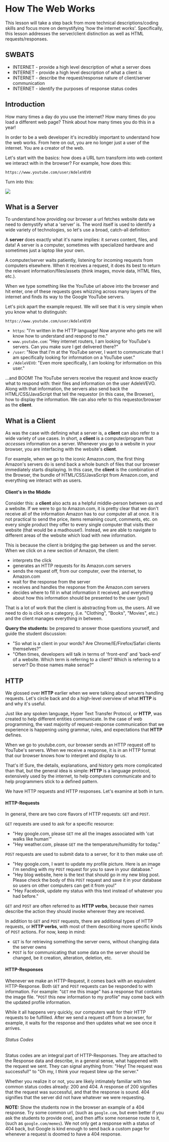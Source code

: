 # How The Web Works

This lesson will take a step back from more technical descriptions/coding skills and focus more on demystifying 'how the internet works'. Specifically, this lesson addresses the server/client distinction as well as HTML requests/responses.

## SWBATS

+ INTERNET - provide a high level description of what a server does 
+ INTERNET - provide a high level description of what a client is
+ INTERNET - describe the request/response nature of client/server communication
+ INTERNET - identify the purposes of response status codes

## Introduction

How many times a day do you use the internet? How many times do you load a different web page? Think about how many times you do this in a year! 

In order to be a web developer it's incredibly important to understand how the web works. From here on out, you are no longer just a user of the internet. You are a creator of the web.

Let's start with the basics: how does a URL turn transform into web content we interact with in the browser? For example, how does this:

```
https://www.youtube.com/user/AdeleVEVO
```

Turn into this:

![](https://s3.amazonaws.com/learn-verified/request-intro.png)

## What is a Server

To understand how providing our browser a url fetches website data we need to demystify what a 'server' is. The word itself is used to identify a wide variety of technologies, so let's use a broad, catch-all definition:

A **server** does exactly what it's name implies: it _serves_ content, files, and data! A server is a computer, sometimes with specialized hardware and sometimes just a laptop like your own.

A computer/server waits patiently, listening for incoming requests from computers elsewhere. When it receives a request, it does its best to return the relevant information/files/assets (think images, movie data, HTML files, etc.). 

When we type something like the YouTube url above into the browser and hit enter, one of these requests goes whizzing across many layers of the internet and finds its way to the Google YouTube servers. 

Let's pick apart the example request. We will see that it is very simple when you know what to distinguish: 

`https://www.youtube.com/user/AdeleVEVO`

- `https`: "I'm written in the HTTP language! Now anyone who gets me will know how to understand and respond to me."
- `www.youtube.com`: "Hey internet routers, I am looking for YouTube's servers. Can you make sure I get delivered there?"
- `/user`: "Now that I'm at the YouTube server, I want to communicate that I am specifically looking for information on a YouTube user."
- `/AdeleVEVO`: "Even more specifically, I am looking for information on this user."

...and BOOM! The YouTube servers receive the request and know exactly what to respond with: their files and information on the user AdeleVEVO. Along with that information, the servers also send back the HTML/CSS/JavaScript that tell the requestor (in this case, the Browser), how to display the information. We can also refer to this requestor/browser as the **client**.

## What is a Client

As was the case with defining what a server is, a **client** can also refer to a wide variety of use cases. In short, a **client** is a computer/program that _accesses_ information on a server. Whenever you go to a website in your browser, you are interfacing with the website's **client**. 

For example, when we go to the iconic Amazon.com, the first thing Amazon's servers do is send back a whole bunch of files that our browser immediately starts displaying. In this case, the **client** is the combination of the Browser, the bundle of HTML/CSS/JavaScript from Amazon.com, and everything we interact with as users.

#### Client's in the Middle

Consider this: a **client** also acts as a helpful middle-person between us and a website. If we were to go to Amazon.com, it is pretty clear that we don't receive all of the information Amazon has to our computer all at once. It is not practical to send the price, items remaining count, comments, etc. on every single product they offer to every single computer that visits their website (that would be a madhouse!). Instead, we are able to navigate to different areas of the website which load with new information. 

This is because the client is bridging the gap between us and the server. When we click on a new section of Amazon, the client:
- interprets the click
- generates an HTTP requests for its Amazon.com servers
- sends the request off, from our computer, over the internet, to Amazon.com
- wait for the response from the server
- receives and handles the response from the Amazon.com servers
- decides where to fill in what information it received, and everything about how this information should be presented to the user (you!)

That is a lot of work that the client is abstracting from us, the users. All we need to do is click on a category, (i.e. "Clothing", "Books", "Movies", etc.) and the client manages everything in between. 

**Query the students:** be prepared to answer those questions yourself, and guide the student discussion:
  - "So what is a client in your words? Are Chrome/IE/Firefox/Safari clients themselves?"
  - "Often times, developers will talk in terms of 'front-end' and 'back-end' of a website. Which term is referring to a client? Which is referring to a server? Do those names make sense?" 

## HTTP

We glossed over **HTTP** earlier when we were talking about servers handling requests. Let's circle back and do a high-level overview of what **HTTP** is and why it's useful. 

Just like any spoken language, Hyper Text Transfer Protocol, or **HTTP**, was created to help different entities communicate. In the case of web programming, the vast majority of request-response communication that we experience is happening using grammar, rules, and expectations that **HTTP** defines. 

When we go to youtube.com, our browser sends an HTTP request off to YouTube's servers. When we receive a response, it is in an HTTP format that our browser knows how to interpret and display to us.

That's it! Sure, the details, explanations, and history gets more complicated than that, but the general idea is simple: **HTTP** is a language protocol, extensively used by the internet, to help computers communicate and to help programmers stick to a defined pattern.

We have HTTP requests and HTTP responses. Let's examine at both in turn.

#### HTTP-Requests

In general, there are two core flavors of HTTP requests: `GET` and `POST`. 

`GET` requests are used to ask for a specific resource:
  - "Hey google.com, please `GET` me all the images associated with 'cat walks like human'"
  - "Hey weather.com, please `GET` me the temperature/humidity for today."

`POST` requests are used to submit data to a server, for it to then make use of:
  - "Hey google.com, I want to update my profile picture. Here is an image I'm sending with my `POST` request for you to save in your database."
  - "Hey blog website, here is the text that should go in my new blog post. Please check the body of this `POST` request and save it in your database so users on other computers can get it from you!"
  - "Hey Facebook, update my status with this text instead of whatever you had before."
  
`GET` and `POST` are often referred to as **HTTP verbs**, because their names describe the action they should invoke wherever they are received. 

In addition to `GET` and `POST` requests, there are additional types of HTTP requests, or **HTTP verbs**, with most of them describing more specific kinds of `POST` actions. For now, keep in mind:
  - `GET` is for retrieving something the server owns, without changing data the server owns
  - `POST` is for communicating that some data on the server should be changed, be it creation, alteration, deletion, etc.

#### HTTP-Responses

Whenever we make an HTTP-Request, it comes back with an equivalent HTTP-Response. Both `GET` and `POST` requests can be responded to with information. For example: "`GET` me this image" has a response that contains the image file. "`POST` this new information to my profile" may come back with the updated profile information. 

While it all happens very quickly, our computers wait for their HTTP requests to be fulfilled. After we send a request off from a browser, for example, it waits for the response and then updates what we see once it arrives.

###### Status Codes

Status codes are an integral part of HTTP-Responses. They are attached to the Response data and describe, in a general sense, what happened with the request we sent. They can signal anything from: "Hey! The request was successful!" to "Oh my, I think your request blew up the server."

Whether you realize it or not, you are likely intimately familiar with two common status codes already: 200 and 404. A response of 200 signifies that the request was successful, and that the response is sound. 404 signifies that the server did not have whatever we were requesting. 

**NOTE:** Show the students now in the browser an example of a 404 response. Try some common url, (such as `google.com`, but even better if you ask the students to provide one), and then affix some nonsense route to it, (such as `google.com/memes`). We not only get a response with a status of 404 back, but Google is kind enough to send back a custom page for whenever a request is doomed to have a 404 response.
